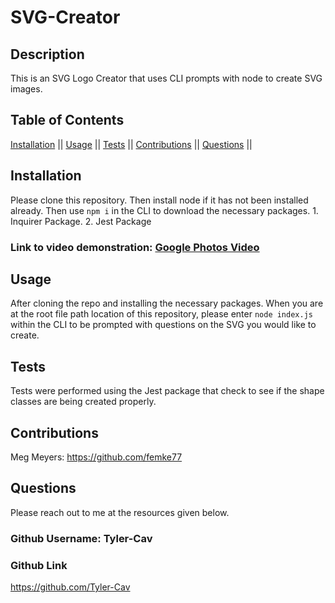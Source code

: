 # SVG-Creator
  
  ## Description
  This is an SVG Logo Creator that uses CLI prompts with node to create SVG images.
  ## Table of Contents
[Installation](#installation) ||
 [Usage](#usage) ||
 [Tests](#tests) ||
 [Contributions](#contributions) ||
 [Questions](#questions) || 

  ## Installation
  Please clone this repository. Then install node if it has not been installed already. Then use `npm i` in the CLI to download the necessary packages. 1. Inquirer Package. 2. Jest Package

### Link to video demonstration: [Google Photos Video](https://photos.app.goo.gl/ss8foH7aWKXVccHv6)

  ## Usage
  After cloning the repo and installing the necessary packages. When you are at the root file path location of this repository, please enter `node index.js` within the CLI to be prompted with questions on the SVG you would like to create.
  
  ## Tests
  Tests were performed using the Jest package that check to see if the shape classes are being created properly.

  ## Contributions
  Meg Meyers: https://github.com/femke77

  ## Questions
  Please reach out to me at the resources given below. 

 ###  Github Username: Tyler-Cav 
 ### Github Link 
 https://github.com/Tyler-Cav

